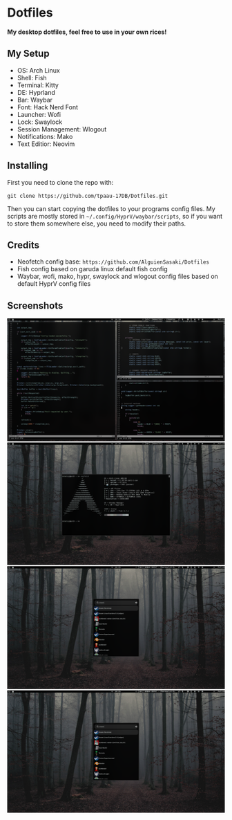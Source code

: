 # Dotfiles

**My desktop dotfiles, feel free to use in your own rices!**


## My Setup

* OS: Arch Linux
* Shell: Fish
* Terminal: Kitty
* DE: Hyprland
* Bar: Waybar
* Font: Hack Nerd Font
* Launcher: Wofi
* Lock: Swaylock
* Session Management: Wlogout
* Notifications: Mako
* Text Editior: Neovim


## Installing

First you need to clone the repo with:
```
git clone https://github.com/tpaau-17DB/Dotfiles.git
```

Then you can start copying the dotfiles to your programs config files.
My scripts are mostly stored in `~/.config/HyprV/waybar/scripts`, so if you want to store them 
somewhere else, you need to modify their paths.

## Credits

* Neofetch config base: `https://github.com/AlguienSasaki/Dotfiles`
* Fish config based on garuda linux default fish config
* Waybar, wofi, mako, hypr, swaylock and wlogout config files based on default HyprV config files

## Screenshots

![Coding Setup](https://github.com/tpaau-17DB/Dotfiles/blob/main/screenshots/screenshot-20241024-161953.png?raw=true)
![Neofetch](https://github.com/tpaau-17DB/Dotfiles/blob/main/screenshots/screenshot-20241024-162031.png?raw=true)
![Wofi](https://github.com/tpaau-17DB/Dotfiles/blob/main/screenshots/screenshot-20241024-162108.png?raw=true)
![glitch-effect](https://github.com/tpaau-17DB/Dotfiles/blob/main/screenshots/screenshot-20241024-162108.png?raw=true)
